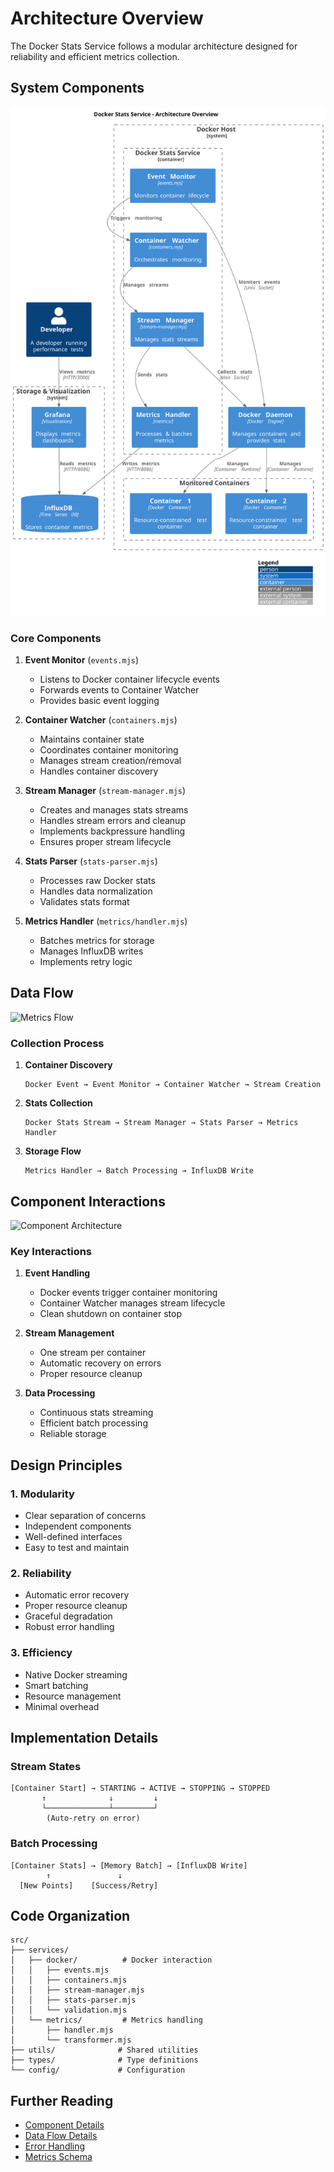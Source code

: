 # Architecture Overview

The Docker Stats Service follows a modular architecture designed for reliability and efficient metrics collection.

## System Components

![System Overview](diagrams/overview.svg)

### Core Components

1. **Event Monitor** (`events.mjs`)

   - Listens to Docker container lifecycle events
   - Forwards events to Container Watcher
   - Provides basic event logging

2. **Container Watcher** (`containers.mjs`)

   - Maintains container state
   - Coordinates container monitoring
   - Manages stream creation/removal
   - Handles container discovery

3. **Stream Manager** (`stream-manager.mjs`)

   - Creates and manages stats streams
   - Handles stream errors and cleanup
   - Implements backpressure handling
   - Ensures proper stream lifecycle

4. **Stats Parser** (`stats-parser.mjs`)

   - Processes raw Docker stats
   - Handles data normalization
   - Validates stats format

5. **Metrics Handler** (`metrics/handler.mjs`)
   - Batches metrics for storage
   - Manages InfluxDB writes
   - Implements retry logic

## Data Flow

![Metrics Flow](diagrams/metrics_flow.puml)

### Collection Process

1. **Container Discovery**

   ```
   Docker Event → Event Monitor → Container Watcher → Stream Creation
   ```

2. **Stats Collection**

   ```
   Docker Stats Stream → Stream Manager → Stats Parser → Metrics Handler
   ```

3. **Storage Flow**
   ```
   Metrics Handler → Batch Processing → InfluxDB Write
   ```

## Component Interactions

![Component Architecture](diagrams/components.puml)

### Key Interactions

1. **Event Handling**

   - Docker events trigger container monitoring
   - Container Watcher manages stream lifecycle
   - Clean shutdown on container stop

2. **Stream Management**

   - One stream per container
   - Automatic recovery on errors
   - Proper resource cleanup

3. **Data Processing**
   - Continuous stats streaming
   - Efficient batch processing
   - Reliable storage

## Design Principles

### 1. Modularity

- Clear separation of concerns
- Independent components
- Well-defined interfaces
- Easy to test and maintain

### 2. Reliability

- Automatic error recovery
- Proper resource cleanup
- Graceful degradation
- Robust error handling

### 3. Efficiency

- Native Docker streaming
- Smart batching
- Resource management
- Minimal overhead

## Implementation Details

### Stream States

```
[Container Start] → STARTING → ACTIVE → STOPPING → STOPPED
       ↑              ↓         ↓
       └──────────────┴─────────┘
        (Auto-retry on error)
```

### Batch Processing

```
[Container Stats] → [Memory Batch] → [InfluxDB Write]
        ↑               ↓
  [New Points]    [Success/Retry]
```

## Code Organization

```
src/
├── services/
│   ├── docker/          # Docker interaction
│   │   ├── events.mjs
│   │   ├── containers.mjs
│   │   ├── stream-manager.mjs
│   │   ├── stats-parser.mjs
│   │   └── validation.mjs
│   └── metrics/         # Metrics handling
│       ├── handler.mjs
│       └── transformer.mjs
├── utils/              # Shared utilities
├── types/              # Type definitions
└── config/             # Configuration
```

## Further Reading

- [Component Details](components.md)
- [Data Flow Details](data-flow.md)
- [Error Handling](../reference/error-handling.md)
- [Metrics Schema](../reference/metrics-schema.md)
